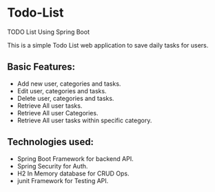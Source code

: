 # Todo-List
TODO List Using Spring Boot

This is a simple Todo List web application to save daily tasks for users.

**Basic Features:**
----------------------------------
<ul>
<li> Add new user, categories and tasks.</li>
<li> Edit user, categories and tasks.</li>
<li> Delete user, categories and tasks.</li>
<li> Retrieve All user tasks.</li>
<li> Retrieve All user Categories.</li>
<li> Retrieve All user tasks within specific category.</li>
</ul>


**Technologies used:**
-----------------------------
<ul>
<li> Spring Boot Framework for backend API.</li>
<li> Spring Security for Auth.</li>
<li> H2 In Memory database for CRUD Ops.</li>
<li> junit Framework for Testing API.</li>
</ul>
